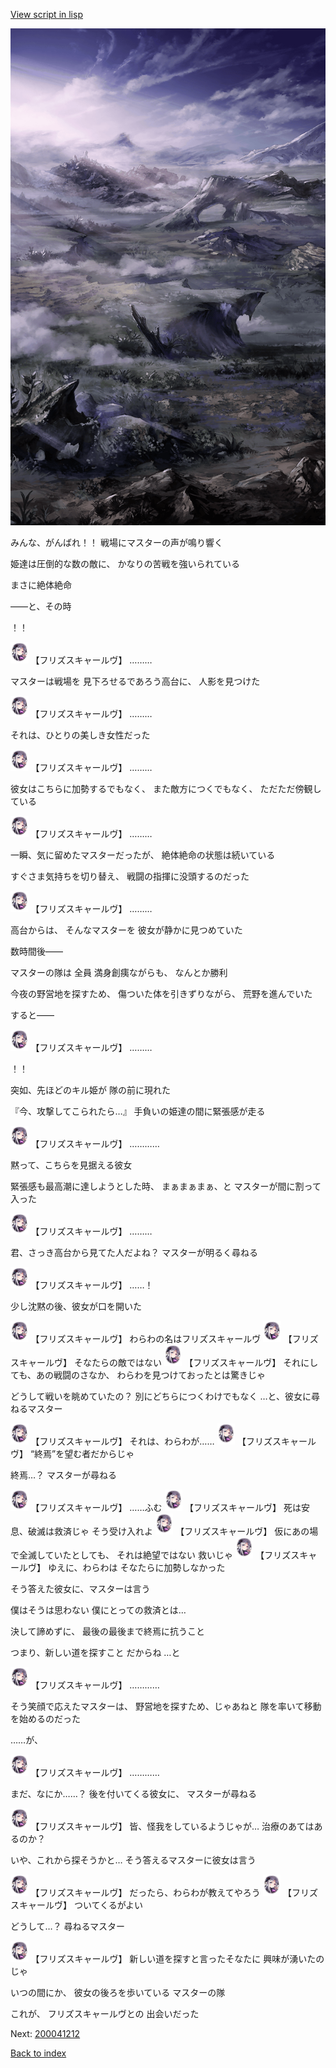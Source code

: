 [View script in lisp](../scripts/200041211.txt)

![101_plain_daytime.png](../images/backgrounds/101_plain_daytime.png)

みんな、がんばれ！！
戦場にマスターの声が鳴り響く

姫達は圧倒的な数の敵に、
かなりの苦戦を強いられている

まさに絶体絶命

――と、その時

！！

<img src="../images/units/52000411.png" alt="52000411.png" height="34"/>
【フリズスキャールヴ】
………

マスターは戦場を
見下ろせるであろう高台に、
人影を見つけた

<img src="../images/units/52000411.png" alt="52000411.png" height="34"/>
【フリズスキャールヴ】
………

それは、ひとりの美しき女性だった

<img src="../images/units/52000411.png" alt="52000411.png" height="34"/>
【フリズスキャールヴ】
………

彼女はこちらに加勢するでもなく、
また敵方につくでもなく、
ただただ傍観している

<img src="../images/units/52000411.png" alt="52000411.png" height="34"/>
【フリズスキャールヴ】
………

一瞬、気に留めたマスターだったが、
絶体絶命の状態は続いている

すぐさま気持ちを切り替え、
戦闘の指揮に没頭するのだった

<img src="../images/units/52000411.png" alt="52000411.png" height="34"/>
【フリズスキャールヴ】
………

高台からは、
そんなマスターを
彼女が静かに見つめていた

数時間後――

マスターの隊は
全員 満身創痍ながらも、
なんとか勝利

今夜の野営地を探すため、
傷ついた体を引きずりながら、
荒野を進んでいた

すると――

<img src="../images/units/52000411.png" alt="52000411.png" height="34"/>
【フリズスキャールヴ】
………

！！

突如、先ほどのキル姫が
隊の前に現れた

『今、攻撃してこられたら…』
手負いの姫達の間に緊張感が走る

<img src="../images/units/52000411.png" alt="52000411.png" height="34"/>
【フリズスキャールヴ】
…………

黙って、こちらを見据える彼女

緊張感も最高潮に達しようとした時、
まぁまぁまぁ、と
マスターが間に割って入った

<img src="../images/units/52000411.png" alt="52000411.png" height="34"/>
【フリズスキャールヴ】
………

君、さっき高台から見てた人だよね？
マスターが明るく尋ねる

<img src="../images/units/52000411.png" alt="52000411.png" height="34"/>
【フリズスキャールヴ】
……！

少し沈黙の後、彼女が口を開いた

<img src="../images/units/52000411.png" alt="52000411.png" height="34"/>
【フリズスキャールヴ】
わらわの名はフリズスキャールヴ

<img src="../images/units/52000411.png" alt="52000411.png" height="34"/>
【フリズスキャールヴ】
そなたらの敵ではない

<img src="../images/units/52000411.png" alt="52000411.png" height="34"/>
【フリズスキャールヴ】
それにしても、あの戦闘のさなか、
わらわを見つけておったとは驚きじゃ

どうして戦いを眺めていたの？
別にどちらにつくわけでもなく
…と、彼女に尋ねるマスター

<img src="../images/units/52000411.png" alt="52000411.png" height="34"/>
【フリズスキャールヴ】
それは、わらわが……

<img src="../images/units/52000411.png" alt="52000411.png" height="34"/>
【フリズスキャールヴ】
“終焉”を望む者だからじゃ

終焉…？
マスターが尋ねる

<img src="../images/units/52000411.png" alt="52000411.png" height="34"/>
【フリズスキャールヴ】
……ふむ

<img src="../images/units/52000411.png" alt="52000411.png" height="34"/>
【フリズスキャールヴ】
死は安息、破滅は救済じゃ
そう受け入れよ

<img src="../images/units/52000411.png" alt="52000411.png" height="34"/>
【フリズスキャールヴ】
仮にあの場で全滅していたとしても、
それは絶望ではない
救いじゃ

<img src="../images/units/52000411.png" alt="52000411.png" height="34"/>
【フリズスキャールヴ】
ゆえに、わらわは
そなたらに加勢しなかった

そう答えた彼女に、マスターは言う

僕はそうは思わない
僕にとっての救済とは…

決して諦めずに、
最後の最後まで終焉に抗うこと

つまり、新しい道を探すこと
だからね
…と

<img src="../images/units/52000411.png" alt="52000411.png" height="34"/>
【フリズスキャールヴ】
…………

そう笑顔で応えたマスターは、
野営地を探すため、じゃあねと
隊を率いて移動を始めるのだった

……が、

<img src="../images/units/52000411.png" alt="52000411.png" height="34"/>
【フリズスキャールヴ】
…………

まだ、なにか……？
後を付いてくる彼女に、
マスターが尋ねる

<img src="../images/units/52000411.png" alt="52000411.png" height="34"/>
【フリズスキャールヴ】
皆、怪我をしているようじゃが…
治療のあてはあるのか？

いや、これから探そうかと…
そう答えるマスターに彼女は言う

<img src="../images/units/52000411.png" alt="52000411.png" height="34"/>
【フリズスキャールヴ】
だったら、わらわが教えてやろう

<img src="../images/units/52000411.png" alt="52000411.png" height="34"/>
【フリズスキャールヴ】
ついてくるがよい

どうして…？
尋ねるマスター

<img src="../images/units/52000411.png" alt="52000411.png" height="34"/>
【フリズスキャールヴ】
新しい道を探すと言ったそなたに
興味が湧いたのじゃ

いつの間にか、
彼女の後ろを歩いている
マスターの隊

これが、
フリズスキャールヴとの
出会いだった

Next: [200041212](200041212.md)

[Back to index](index.md)
